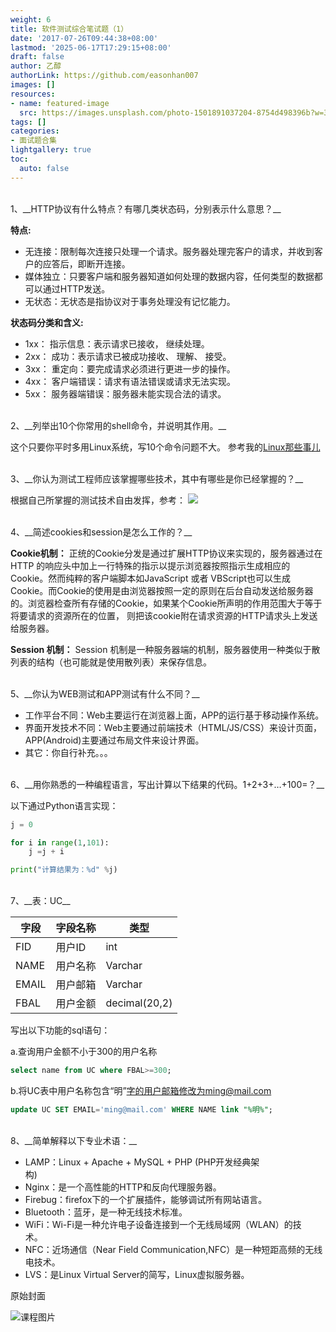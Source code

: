 ```yaml
---
weight: 6
title: 软件测试综合笔试题（1）
date: '2017-07-26T09:44:38+08:00'
lastmod: '2025-06-17T17:29:15+08:00'
draft: false
author: 乙醇
authorLink: https://github.com/easonhan007
images: []
resources:
- name: featured-image
  src: https://images.unsplash.com/photo-1501891037204-8754d498396b?w=300
tags: []
categories:
- 面试题合集
lightgallery: true
toc:
  auto: false
---
```





<br>
1、__HTTP协议有什么特点？有哪几类状态码，分别表示什么意思？__

__特点:__
* 无连接：限制每次连接只处理一个请求。服务器处理完客户的请求，并收到客户的应答后，即断开连接。
* 媒体独立：只要客户端和服务器知道如何处理的数据内容，任何类型的数据都可以通过HTTP发送。
* 无状态：无状态是指协议对于事务处理没有记忆能力。

__状态码分类和含义:__

* 1xx： 指示信息：表示请求已接收， 继续处理。
* 2xx： 成功：表示请求已被成功接收、 理解、 接受。
* 3xx： 重定向：要完成请求必须进行更进一步的操作。
* 4xx： 客户端错误：请求有语法错误或请求无法实现。
* 5xx： 服务器端错误：服务器未能实现合法的请求。


<br>
2、__列举出10个你常用的shell命令，并说明其作用。__

这个只要你平时多用Linux系统，写10个命令问题不大。
参考我的[Linux那些事儿](http://www.cnblogs.com/fnng/archive/2012/03/19/2407162.html)

<br>
3、__你认为测试工程师应该掌握哪些技术，其中有哪些是你已经掌握的？__

根据自己所掌握的测试技术自由发挥，参考：
![](http://img.testclass.net/test_skill.png)

<br>
4、__简述cookies和session是怎么工作的？__

__Cookie机制：__ 正统的Cookie分发是通过扩展HTTP协议来实现的，服务器通过在 HTTP 的响应头中加上一行特殊的指示以提示浏览器按照指示生成相应的Cookie。然而纯粹的客户端脚本如JavaScript 或者 VBScript也可以生成 Cookie。而Cookie的使用是由浏览器按照一定的原则在后台自动发送给服务器的。浏览器检查所有存储的Cookie，如果某个Cookie所声明的作用范围大于等于将要请求的资源所在的位置， 则把该cookie附在请求资源的HTTP请求头上发送给服务器。

__Session 机制：__ Session 机制是一种服务器端的机制，服务器使用一种类似于散列表的结构（也可能就是使用散列表）来保存信息。

<br>
5、__你认为WEB测试和APP测试有什么不同？__

* 工作平台不同：Web主要运行在浏览器上面，APP的运行基于移动操作系统。
* 界面开发技术不同：Web主要通过前端技术（HTML/JS/CSS）来设计页面，APP(Android)主要通过布局文件来设计界面。
* 其它：你自行补充。。。

<br>
6、__用你熟悉的一种编程语言，写出计算以下结果的代码。1+2+3+…+100=？__

以下通过Python语言实现：

```python
j = 0

for i in range(1,101):
    j =j + i

print("计算结果为：%d" %j)
```

<br>
7、__表：UC__

字段| 字段名称|类型
---|---|---
FID|用户ID| int
NAME | 用户名称 | Varchar
EMAIL | 用户邮箱 | Varchar
FBAL | 用户金额 | decimal(20,2)

写出以下功能的sql语句：

a.查询用户金额不小于300的用户名称
```sql
select name from UC where FBAL>=300;
```
b.将UC表中用户名称包含“明”字的用户邮箱修改为ming@mail.com
```sql
update UC SET EMAIL='ming@mail.com' WHERE NAME link "%明%";
```

<br>
8、__简单解释以下专业术语：__

* LAMP：Linux + Apache + MySQL + PHP (PHP开发经典架构)                      
* Nginx：是一个高性能的HTTP和反向代理服务器。                
* Firebug：firefox下的一个扩展插件，能够调试所有网站语言。
* Bluetooth：蓝牙，是一种无线技术标准。                
* WiFi：Wi-Fi是一种允许电子设备连接到一个无线局域网（WLAN）的技术。                   
* NFC：近场通信（Near Field Communication,NFC）是一种短距高频的无线电技术。
* LVS：是Linux Virtual Server的简写，Linux虚拟服务器。




原始封面

![课程图片](https://images.unsplash.com/photo-1501891037204-8754d498396b?w=300)

